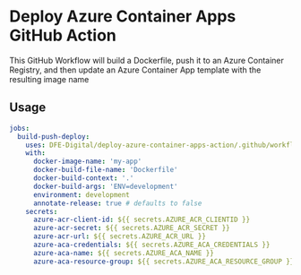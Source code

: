 # Deploy Azure Container Apps GitHub Action

This GitHub Workflow will build a Dockerfile, push it to an Azure Container Registry, and then update an Azure Container App template with the resulting image name

## Usage

```yml
jobs:
  build-push-deploy:
    uses: DFE-Digital/deploy-azure-container-apps-action/.github/workflows/build-push-deploy.yml@v2.5.0
    with:
      docker-image-name: 'my-app'
      docker-build-file-name: 'Dockerfile'
      docker-build-context: '.'
      docker-build-args: 'ENV=development'
      environment: development
      annotate-release: true # defaults to false
    secrets:
      azure-acr-client-id: ${{ secrets.AZURE_ACR_CLIENTID }}
      azure-acr-secret: ${{ secrets.AZURE_ACR_SECRET }}
      azure-acr-url: ${{ secrets.AZURE_ACR_URL }}
      azure-aca-credentials: ${{ secrets.AZURE_ACA_CREDENTIALS }}
      azure-aca-name: ${{ secrets.AZURE_ACA_NAME }}
      azure-aca-resource-group: ${{ secrets.AZURE_ACA_RESOURCE_GROUP }}
```
